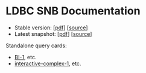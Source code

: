 # LDBC SNB Documentation

* Stable version: [[pdf](http://ldbc.github.io/ldbc_snb_docs/ldbc-snb-specification.pdf)] [[source](https://github.com/ldbc/ldbc_snb_docs/tree/master)]
* Latest snapshot: [[pdf](http://ldbc.github.io/ldbc_snb_docs_snapshot/ldbc-snb-specification.pdf)] [[source](https://github.com/ldbc/ldbc_snb_docs/tree/dev)]

Standalone query cards:

*  [BI-1](https://ldbc.github.io/ldbc_snb_docs_snapshot/bi-read-01.pdf), etc.
*  [interactive-complex-1](https://ldbc.github.io/ldbc_snb_docs_snapshot/interactive-complex-01.pdf), etc.
